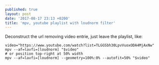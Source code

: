 ```yaml
---
published: true
layout: post
date: '2017-08-17 23:13 +0200'
title: 'mpv, youtube playlist with loudnorm filter'
---
```

Deconstruct the url removing video entrie, just leave the playlist, like:

    video="https://www.youtube.com/watch?list=TLGGSbh30LpvVuoxODA4MjAxNw"
    mpv --af=lavfi=[loudnorm] "$video"
    # or position top-right at 50% width
    mpv --af=lavfi=[loudnorm] --geometry=100%:0% --autofit=50% "$video"
    

    

